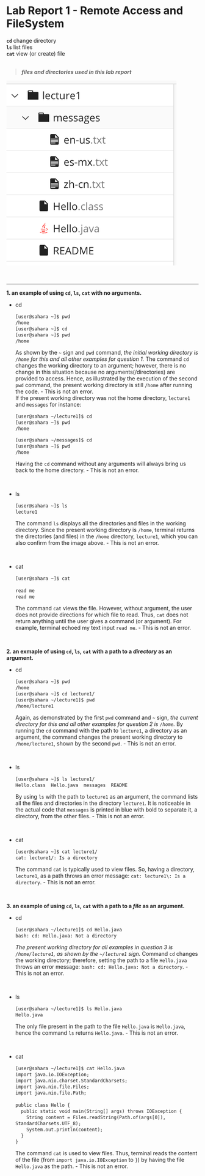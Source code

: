 # Lab Report 1 - Remote Access and FileSystem

**`cd`** change directory \
**`ls`** list files \
**`cat`** view (or create) file \
<br>
> ***files and directories used in this lab report***

![image](lecture1_display.png)

<br>

***


**1. an example of using `cd`, `ls`, `cat` with no arguments.**
* cd
  ```
  [user@sahara ~]$ pwd
  /home
  [user@sahara ~]$ cd
  [user@sahara ~]$ pwd
  /home
  ``` 
  As shown by the `~` sign and `pwd` command, *the initial working directory is `/home` for this and all other examples for question 1.* The command `cd` changes the working directory to an argument; however, there is no change in this situation because no arguments(/directories) are provided to access. Hence, as illustrated by the execution of the second `pwd` command, the present working directory is still `/home` after running the code. - This is not an error.
  <br>
  If the present working directory was not the home directory, `lecture1` and `messages` for instance:
  ```
  [user@sahara ~/lecture1]$ cd
  [user@sahara ~]$ pwd
  /home
  ```
  ```
  [user@sahara ~/messages]$ cd
  [user@sahara ~]$ pwd
  /home
  ```
  Having the `cd` command without any arguments will always bring us back to the home directory. - This is not an error.

<br>
  
* ls
  ```
  [user@sahara ~]$ ls
  lecture1
  ```
  The command `ls` displays all the directories and files in the working directory. Since the present working directory is `/home`, terminal returns the directories (and files) in the `/home` directory, `lecture1`, which you can also confirm from the image above. - This is not an error.

<br>
  
* cat
  ```
  [user@sahara ~]$ cat
  
  read me
  read me
  ```
  The command `cat` views the file. However, without argument, the user does not provide directions for which file to read. Thus, `cat` does not return anything until the user gives a command (or argument). For example, terminal echoed my text input `read me`. - This is not an error.

  <br>

**2. an exmaple of using `cd`, `ls`, `cat` with a path to a *directory* as an argument.**
* cd
  ```
  [user@sahara ~]$ pwd
  /home
  [user@sahara ~]$ cd lecture1/
  [user@sahara ~/lecture1]$ pwd
  /home/lecture1
  ```
  Again, as demonstrated by the first `pwd` command and `~` sign, *the current directory for this and all other examples for question 2 is `/home`.* By running the `cd` command with the path to `lecture1`, a directory as an argument, the command changes the present working directory to `/home/lecture1`, shown by the second `pwd`. - This is not an error.

  <br>

* ls
  ```
  [user@sahara ~]$ ls lecture1/
  Hello.class  Hello.java  messages  README
  ```
  By using `ls` with the path to `lecture1` as an argument, the command lists all the files and directories in the directory `lecture1`. It is noticeable in the actual code that `messages` is printed in blue with bold to separate it, a directory, from the other files. - This is not an error.
  
  <br> 
  
* cat
  ```
  [user@sahara ~]$ cat lecture1/
  cat: lecture1/: Is a directory
  ```
  The command `cat` is typically used to view files. So, having a directory, `lecture1`, as a path throws an error message: `cat: lecture1\: Is a directory`. - This is not an error.

  <br>
  
**3.  an example of using `cd`, `ls`, `cat` with a path to a *file* as an argument.**
* cd
  ```
  [user@sahara ~/lecture1]$ cd Hello.java
  bash: cd: Hello.java: Not a directory
  ```
  *The present working directory for all examples in question 3 is `/home/lecture1`, as shown by the `~/lecture1` sign.* Command `cd` changes the working directory; therefore, setting the path to a file `Hello.java` throws an error message: `bash: cd: Hello.java: Not a directory`. - This is not an error.

  <br>
  
* ls
  ```
  [user@sahara ~/lecture1]$ ls Hello.java
  Hello.java
  ```
  The only file present in the path to the file `Hello.java` is `Hello.java`, hence the command `ls` returns `Hello.java`. - This is not an error.

  <br>
  
* cat
  ```
  [user@sahara ~/lecture1]$ cat Hello.java
  import java.io.IOException;
  import java.nio.charset.StandardCharsets;
  import java.nio.file.Files;
  import java.nio.file.Path;

  public class Hello {
    public static void main(String[] args) throws IOException {
      String content = Files.readString(Path.of(args[0]), StandardCharsets.UTF_8);    
      System.out.println(content);
    }
  }
  ```
  The command `cat` is used to view files. Thus, terminal reads the content of the file (from `import java.io.IOException` to `}`)  by having the file `Hello.java` as the path. - This is not an error.
